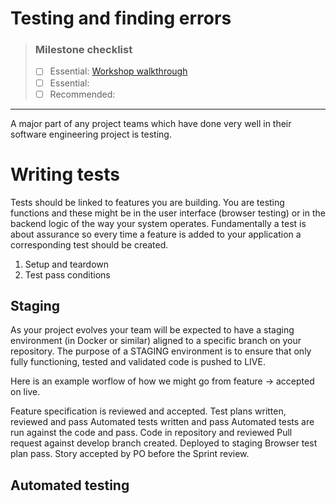 # Testing and finding errors

> ### Milestone checklist
> - [ ] Essential: [Workshop walkthrough](Worksheets/videos/8.ogg)
> - [ ] Essential: 
> - [ ] Recommended:
***

A major part of any project teams which have done very well in their software engineering project is testing. 

# Writing tests

Tests should be linked to features you are building. You are testing functions and these might be in the user interface (browser testing) or in the backend logic of the way your system operates. Fundamentally a test is about assurance so every time a feature is added to your application a corresponding test should be created. 

1. Setup and teardown
2. Test pass conditions


## Staging

As your project evolves your team will be expected to have a staging environment (in Docker or similar) aligned to a specific branch on your repository. The purpose of a STAGING environment is to ensure that only fully functioning, tested and validated code is pushed to LIVE. 



Here is an example worflow of how we might go from feature -> accepted on live. 

Feature specification is reviewed and accepted.
Test plans written, reviewed and pass
Automated tests written and pass
Automated tests are run against the code and pass.
Code in repository and reviewed
Pull request against develop branch created.
Deployed to staging
Browser test plan pass.
Story accepted by PO before the Sprint review.


## Automated testing
